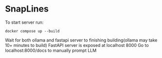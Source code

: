 # SnapLines

To start server run:
```
docker compose up --build
```
Wait for both ollama and fastapi server to finishing building(ollama may take 10+ minutes to build)
FastAPI server is exposed at localhost 8000
Go to localhost:8000/docs to manually prompt LLM
